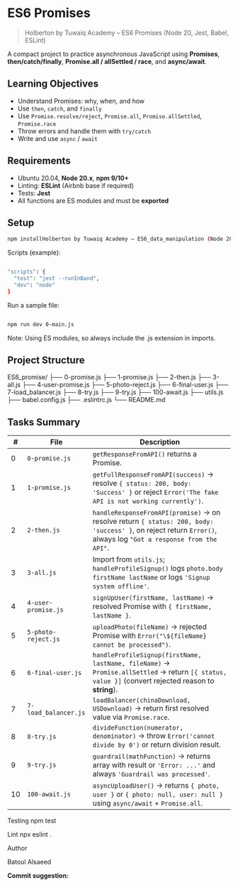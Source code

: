 # ES6 Promises
> Holberton by Tuwaiq Academy – ES6 Promises (Node 20, Jest, Babel, ESLint)

A compact project to practice asynchronous JavaScript using **Promises**, **then/catch/finally**, **Promise.all / allSettled / race**, and **async/await**.

## Learning Objectives
- Understand Promises: why, when, and how
- Use `then`, `catch`, and `finally`
- Use `Promise.resolve/reject`, `Promise.all`, `Promise.allSettled`, `Promise.race`
- Throw errors and handle them with `try/catch`
- Write and use `async` / `await`

## Requirements
- Ubuntu 20.04, **Node 20.x**, **npm 9/10+**
- Linting: **ESLint** (Airbnb base if required)
- Tests: **Jest**
- All functions are ES modules and must be **exported**

## Setup
```bash
npm installHolberton by Tuwaiq Academy – ES6_data_manipulation (Node 20, Jest, Babel, ESLint)
```
Scripts (example):
```bash

"scripts": {
  "test": "jest --runInBand",
  "dev": "node"
}
```

Run a sample file:
```bash

npm run dev 0-main.js

```
Note: Using ES modules, so always include the .js extension in imports.

## Project Structure
ES6_promise/
├── 0-promise.js
├── 1-promise.js
├── 2-then.js
├── 3-all.js
├── 4-user-promise.js
├── 5-photo-reject.js
├── 6-final-user.js
├── 7-load_balancer.js
├── 8-try.js
├── 9-try.js
├── 100-await.js
├── utils.js
├── babel.config.js
├── .eslintrc.js
└── README.md

## Tasks Summary
| #  | File                 | Description                                                                                                                                                      |
| -- | -------------------- | ---------------------------------------------------------------------------------------------------------------------------------------------------------------- |
| 0  | `0-promise.js`       | `getResponseFromAPI()` returns a Promise.                                                                                                                        |
| 1  | `1-promise.js`       | `getFullResponseFromAPI(success)` → resolve `{ status: 200, body: 'Success' }` or reject `Error('The fake API is not working currently')`.                       |
| 2  | `2-then.js`          | `handleResponseFromAPI(promise)` → on resolve return `{ status: 200, body: 'success' }`, on reject return `Error()`, always log `"Got a response from the API"`. |
| 3  | `3-all.js`           | Import from `utils.js`; `handleProfileSignup()` logs `photo.body firstName lastName` or logs `'Signup system offline'`.                                          |
| 4  | `4-user-promise.js`  | `signUpUser(firstName, lastName)` → resolved Promise with `{ firstName, lastName }`.                                                                             |
| 5  | `5-photo-reject.js`  | `uploadPhoto(fileName)` → rejected Promise with `Error("\${fileName} cannot be processed")`.                                                                     |
| 6  | `6-final-user.js`    | `handleProfileSignup(firstName, lastName, fileName)` → `Promise.allSettled` → return `[{ status, value }]` (convert rejected reason to **string**).              |
| 7  | `7-load_balancer.js` | `loadBalancer(chinaDownload, USDownload)` → return first resolved value via `Promise.race`.                                                                      |
| 8  | `8-try.js`           | `divideFunction(numerator, denominator)` → throw `Error('cannot divide by 0')` or return division result.                                                        |
| 9  | `9-try.js`           | `guardrail(mathFunction)` → returns array with result or `'Error: ...'` and always `'Guardrail was processed'`.                                                  |
| 10 | `100-await.js`       | `asyncUploadUser()` → returns `{ photo, user }` or `{ photo: null, user: null }` using `async/await` + `Promise.all`.                                            |


Testing
npm test

Lint
npx eslint .

Author

Batoul Alsaeed


**Commit suggestion:**
```bash
